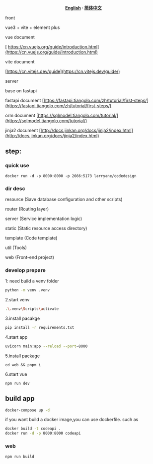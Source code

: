 <div align="center">
<strong>
<samp>

[English](README.md) · [简体中文](README.zh-Hans.md)
</samp>
</strong>
</div>

front

vue3 + vite + element plus

vue document

[ https://cn.vuejs.org/guide/introduction.html](https://cn.vuejs.org/guide/introduction.html)

vite document

[https://cn.vitejs.dev/guide](https://cn.vitejs.dev/guide/)

server

base on fastapi

fastapi document
[https://fastapi.tiangolo.com/zh/tutorial/first-steps/](https://fastapi.tiangolo.com/zh/tutorial/first-steps/)

orm document
[https://sqlmodel.tiangolo.com/tutorial/](https://sqlmodel.tiangolo.com/tutorial/)

jinja2 document
[http://docs.jinkan.org/docs/jinja2/index.html](http://docs.jinkan.org/docs/jinja2/index.html)

## step:

### quick use

```
docker run -d -p 8000:8000 -p 2666:5173 larryane/codedesign
```

### dir desc

resource (Save database configuration and other scripts)

router (Routing layer)
 
server (Service implementation logic)

static (Static resource access directory)

template (Code template)

util (Tools)

web (Front-end project)


### develop prepare

1: need build a venv folder

```bash
python -m venv .venv
```

2.start venv

```bash
.\.venv\Scripts\activate 
```

3.install pacakge

```bash
pip install -r requirements.txt
```

4.start app

```bash
uvicorn main:app --reload --port=8000
```

5.install  package

```
cd web && pnpm i
```

6.start vue

```
npm run dev
```



## build app

```bash
docker-compose up -d
```

if you want build a docker image,you can use dockerfile.
such as

```bash
docker build -t codeapi .
docker run -d -p 8000:8000 codeapi
```

### web

```bash
npm run build
```





